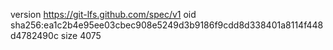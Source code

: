 version https://git-lfs.github.com/spec/v1
oid sha256:ea1c2b4e95ee03cbec908e5249d3b9186f9cdd8d338401a8114f448d4782490c
size 4075

